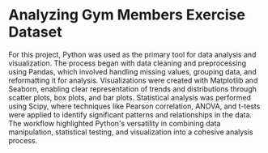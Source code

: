 # Analyzing Gym Members Exercise Dataset
 For this project, Python was used as the primary tool for data analysis and visualization. The process began with data cleaning and preprocessing using Pandas, which involved handling missing values, grouping data, and reformatting it for analysis. Visualizations were created with Matplotlib and Seaborn, enabling clear representation of trends and distributions through scatter plots, box plots, and bar plots. Statistical analysis was performed using Scipy, where techniques like Pearson correlation, ANOVA, and t-tests were applied to identify significant patterns and relationships in the data. The workflow highlighted Python's versatility in combining data manipulation, statistical testing, and visualization into a cohesive analysis process.
